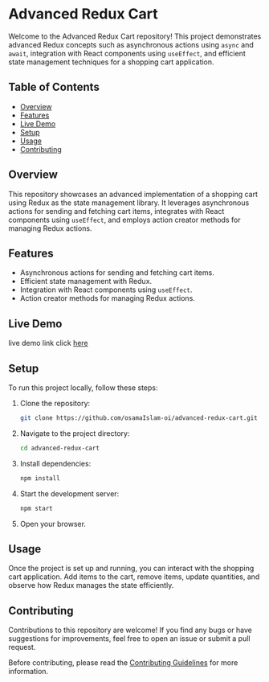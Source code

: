 # Advanced Redux Cart 

Welcome to the Advanced Redux Cart repository! This project demonstrates advanced Redux concepts such as asynchronous actions using `async` and `await`, integration with React components using `useEffect`, and efficient state management techniques for a shopping cart application.

## Table of Contents

- [Overview](#overview)
- [Features](#features)
- [Live Demo](#live-demo)
- [Setup](#setup)
- [Usage](#usage)
- [Contributing](#contributing)

## Overview

This repository showcases an advanced implementation of a shopping cart using Redux as the state management library. It leverages asynchronous actions for sending and fetching cart items, integrates with React components using `useEffect`, and employs action creator methods for managing Redux actions.

## Features

- Asynchronous actions for sending and fetching cart items.
- Efficient state management with Redux.
- Integration with React components using `useEffect`.
- Action creator methods for managing Redux actions.

## Live Demo
live demo link click [here](https://advance-redux-practice.netlify.app/)

## Setup

To run this project locally, follow these steps:

1. Clone the repository:

   ```bash
   git clone https://github.com/osamaIslam-oi/advanced-redux-cart.git
   ```

2. Navigate to the project directory:

   ```bash
   cd advanced-redux-cart
   ```

3. Install dependencies:

   ```bash
   npm install
   ```

4. Start the development server:

   ```bash
   npm start
   ```

5. Open your browser.

## Usage

Once the project is set up and running, you can interact with the shopping cart application. Add items to the cart, remove items, update quantities, and observe how Redux manages the state efficiently.

## Contributing

Contributions to this repository are welcome! If you find any bugs or have suggestions for improvements, feel free to open an issue or submit a pull request.

Before contributing, please read the [Contributing Guidelines](CONTRIBUTING.md) for more information.
